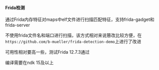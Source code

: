 #### Frida检测

通过Frida内存特征对maps中elf文件进行扫描匹配特征，支持frida-gadget和frida-server

不使用frida文件名和端口进行扫描，该方式相对来说篡改比较方便，在`https://github.com/b-mueller/frida-detection-demo`上进行了改进

可用性相对要高一些，测试Frida 12.7.3通过

编译需要在ndk 15及以上